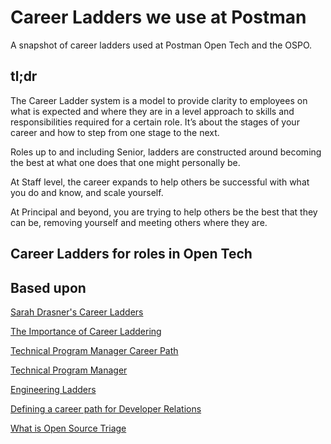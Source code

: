 # Career Ladders we use at Postman
A snapshot of career ladders used at Postman Open Tech and the OSPO.

## tl;dr

The Career Ladder system is a model to provide clarity to employees on what is expected and where they are in a level approach to skills and responsibilities required for a certain role. It’s about the stages of your career and how to step from one stage to the next. 

Roles up to and including Senior, ladders are constructed around becoming the best at what one does that one might personally be.

At Staff level, the career expands to help others be successful with what you do and know, and scale yourself.

At Principal and beyond, you are trying to help others be the best that they can be, removing yourself and meeting others where they are.

## Career Ladders for roles in Open Tech


## Based upon 
[Sarah Drasner's Career Ladders](https://career-ladders.dev/)

[The Importance of Career Laddering](https://css-tricks.com/the-importance-of-career-laddering/)

[Technical Program Manager Career Path](https://www.mariogerard.com/technical-program-manager-career-path/)

[Technical Program Manager](https://www.linkedin.com/pulse/technical-program-manager-vraj-shroff/)

[Engineering Ladders](http://www.engineeringladders.com/)

[Defining a career path for Developer Relations](https://slack.engineering/defining-a-career-path-for-developer-relations/)

[What is Open Source Triage](https://osiolabs.com/blog/what-is-open-source-triage)
